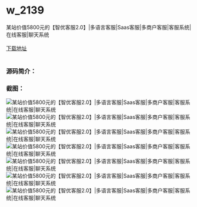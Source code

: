 # w_2139
某站价值5800元的【智优客服2.0】|多语言客服|Saas客服|多商户客服|客服系统|在线客服|聊天系统
<br/></br>
[下载地址](https://www.uuid2.com/2139.html "下载地址")
<br/></br>
<h3>源码简介：</h3>
<h3>截图：</h3>
<img src="https://www.uuid2.com/wp-content/uploads/img/202206/5dfb1cb136.png" alt="某站价值5800元的【智优客服2.0】|多语言客服|Saas客服|多商户客服|客服系统|在线客服|聊天系统"><img src="https://www.uuid2.com/wp-content/uploads/img/202206/d59b388160.jpg" alt="某站价值5800元的【智优客服2.0】|多语言客服|Saas客服|多商户客服|客服系统|在线客服|聊天系统"><img src="https://www.uuid2.com/wp-content/uploads/img/202206/d59b388999.png" alt="某站价值5800元的【智优客服2.0】|多语言客服|Saas客服|多商户客服|客服系统|在线客服|聊天系统"><img src="https://www.uuid2.com/wp-content/uploads/img/202206/d59b388138.jpg" alt="某站价值5800元的【智优客服2.0】|多语言客服|Saas客服|多商户客服|客服系统|在线客服|聊天系统"><img src="https://www.uuid2.com/wp-content/uploads/img/202206/d59b388497.png" alt="某站价值5800元的【智优客服2.0】|多语言客服|Saas客服|多商户客服|客服系统|在线客服|聊天系统"><img src="https://www.uuid2.com/wp-content/uploads/img/202206/d59b388228.png" alt="某站价值5800元的【智优客服2.0】|多语言客服|Saas客服|多商户客服|客服系统|在线客服|聊天系统"><img src="https://www.uuid2.com/wp-content/uploads/img/202206/d59b388726.png" alt="某站价值5800元的【智优客服2.0】|多语言客服|Saas客服|多商户客服|客服系统|在线客服|聊天系统">
